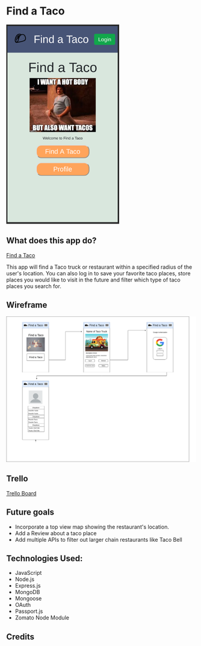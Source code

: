 # Find a Taco
<img src="./assets/Screenshot from find-a-taco.png" alt="Wireframe" width="300px">  

## What does this app do?
 
[Find a Taco](https://find-a-taco.herokuapp.com/)

This app will find a Taco truck or restaurant within a specified radius of the user's location. You can also log in to save your favorite taco places, store places you would like to visit in the future and filter which type of taco places you search for. 

## Wireframe 

<img src="./assets/Find a Taco Wireframe_Webflow.png" alt="Wireframe">

## Trello  

[Trello Board](https://trello.com/b/HnvbV6Ko)

## Future goals
- Incorporate a top view map showing the restaurant's location. 
- Add a Review about a taco place 
- Add multiple APIs to filter out larger chain restaurants like Taco Bell

## Technologies Used: 

- JavaScript
- Node.js
- Express.js
- MongoDB
- Mongoose
- OAuth
- Passport.js
- Zomato Node Module


## Credits
